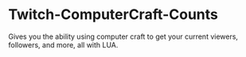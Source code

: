 # Twitch-ComputerCraft-Counts
Gives you the ability using computer craft to get your current viewers, followers, and more, all with LUA.
